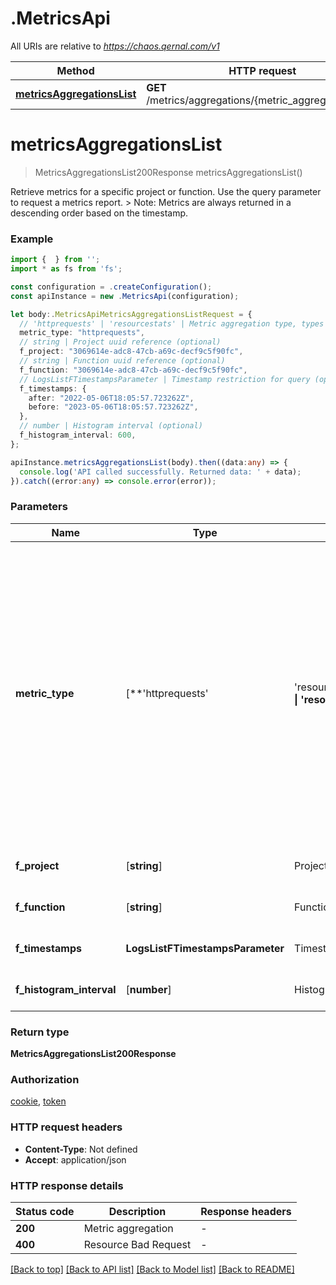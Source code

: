 # .MetricsApi

All URIs are relative to *https://chaos.qernal.com/v1*

Method | HTTP request | Description
------------- | ------------- | -------------
[**metricsAggregationsList**](MetricsApi.md#metricsAggregationsList) | **GET** /metrics/aggregations/{metric_aggregation_type} | Get metrics


# **metricsAggregationsList**
> MetricsAggregationsList200Response metricsAggregationsList()

Retrieve metrics for a specific project or function. Use the query parameter to request a metrics report.  > Note: Metrics are always returned in a descending order based on the timestamp. 

### Example


```typescript
import {  } from '';
import * as fs from 'fs';

const configuration = .createConfiguration();
const apiInstance = new .MetricsApi(configuration);

let body:.MetricsApiMetricsAggregationsListRequest = {
  // 'httprequests' | 'resourcestats' | Metric aggregation type, types can be used with either a project or a function filter.  - httprequests: Aggregated HTTP requests - resourcestats: Aggregated resource stats (such as CPU, Memory and Network)  > Note: aggregations cannot return more than 300 data points 
  metric_type: "httprequests",
  // string | Project uuid reference (optional)
  f_project: "3069614e-adc8-47cb-a69c-decf9c5f90fc",
  // string | Function uuid reference (optional)
  f_function: "3069614e-adc8-47cb-a69c-decf9c5f90fc",
  // LogsListFTimestampsParameter | Timestamp restriction for query (optional)
  f_timestamps: {
    after: "2022-05-06T18:05:57.723262Z",
    before: "2023-05-06T18:05:57.723262Z",
  },
  // number | Histogram interval (optional)
  f_histogram_interval: 600,
};

apiInstance.metricsAggregationsList(body).then((data:any) => {
  console.log('API called successfully. Returned data: ' + data);
}).catch((error:any) => console.error(error));
```


### Parameters

Name | Type | Description  | Notes
------------- | ------------- | ------------- | -------------
 **metric_type** | [**&#39;httprequests&#39; | &#39;resourcestats&#39;**]**Array<&#39;httprequests&#39; &#124; &#39;resourcestats&#39;>** | Metric aggregation type, types can be used with either a project or a function filter.  - httprequests: Aggregated HTTP requests - resourcestats: Aggregated resource stats (such as CPU, Memory and Network)  &gt; Note: aggregations cannot return more than 300 data points  | defaults to undefined
 **f_project** | [**string**] | Project uuid reference | (optional) defaults to undefined
 **f_function** | [**string**] | Function uuid reference | (optional) defaults to undefined
 **f_timestamps** | **LogsListFTimestampsParameter** | Timestamp restriction for query | (optional) defaults to undefined
 **f_histogram_interval** | [**number**] | Histogram interval | (optional) defaults to undefined


### Return type

**MetricsAggregationsList200Response**

### Authorization

[cookie](README.md#cookie), [token](README.md#token)

### HTTP request headers

 - **Content-Type**: Not defined
 - **Accept**: application/json


### HTTP response details
| Status code | Description | Response headers |
|-------------|-------------|------------------|
**200** | Metric aggregation |  -  |
**400** | Resource Bad Request |  -  |

[[Back to top]](#) [[Back to API list]](README.md#documentation-for-api-endpoints) [[Back to Model list]](README.md#documentation-for-models) [[Back to README]](README.md)


